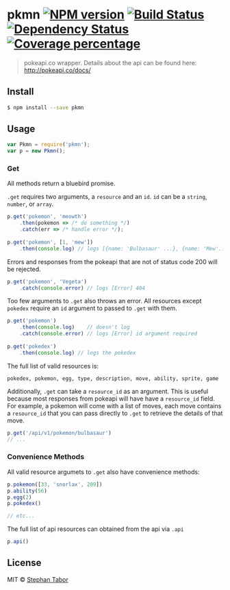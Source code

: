 # pkmn [![NPM version][npm-image]][npm-url] [![Build Status][travis-image]][travis-url] [![Dependency Status][daviddm-image]][daviddm-url] [![Coverage percentage][coveralls-image]][coveralls-url]
> pokeapi.co wrapper. Details about the api can be found here: http://pokeapi.co/docs/


## Install

```sh
$ npm install --save pkmn
```


## Usage

```js
var Pkmn = require('pkmn');
var p = new Pkmn();
```

### Get
All methods return a bluebird promise.

`.get` requires two arguments, a `resource` and an `id`. `id` can be a `string`, `number`, or `array`.

```js
p.get('pokemon', 'meowth')
    .then(pokemon => /* do something */)
    .catch(err => /* handle error */);
    
p.get('pokemon', [1, 'mew'])
    .then(console.log) // logs [{name: 'Bulbasaur' ...}, {name: 'Mew'...}]
```

Errors and responses from the pokeapi that are not of status code 200 will
be rejected.

```js
p.get('pokemon', 'Vegeta')
    .catch(console.error) // logs [Error] 404
```

Too few arguments to `.get` also throws an error. All resources except `pokedex` require an `id` argument to passed to `.get` with them. 

```js    
p.get('pokemon')
    .then(console.log)    // doesn't log
    .catch(console.error) // logs [Error] id argument required
    
p.get('pokedex')
    .then(console.log) // logs the pokedex
```

The full list of valid resources is: 

```
pokedex, pokemon, egg, type, description, move, ability, sprite, game
```

Additionally, `.get` can take a `resource_id` as an argument. This is useful because most responses from pokeapi will have have a `resource_id` field. For example, a pokemon will come with a list of moves, each move contains a `resource_id` that you can pass directly to `.get` to retrieve the details of that move.

```js
p.get('/api/v1/pokemon/bulbasaur')
// ...
```


### Convenience Methods

All valid resource argumets to `.get` also have convenience methods: 

```js
p.pokemon([33, 'snorlax', 209])
p.ability(56)
p.egg(2)
p.pokedex()

// etc...
```

The full list of api resources can obtained from the api via `.api`

```js
p.api()
```

## License

MIT © [Stephan Tabor](http://stephantabor.com)

[npm-image]: https://badge.fury.io/js/pkmn.svg
[npm-url]: https://npmjs.org/package/pkmn
[travis-image]: https://travis-ci.org/stephantabor/pkmn.svg?branch=master
[travis-url]: https://travis-ci.org/stephantabor/pkmn
[daviddm-image]: https://david-dm.org/stephantabor/pkmn.svg?theme=shields.io
[daviddm-url]: https://david-dm.org/stephantabor/pkmn
[coveralls-image]: https://coveralls.io/repos/stephantabor/pkmn/badge.svg
[coveralls-url]: https://coveralls.io/r/stephantabor/pkmn
